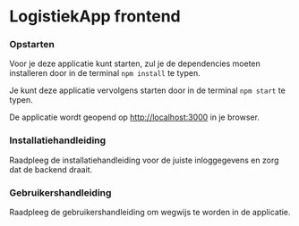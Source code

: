 # LogistiekApp frontend

### Opstarten

Voor je deze applicatie kunt starten, zul je de dependencies moeten 
installeren door in de terminal `npm install` te typen.

Je kunt deze applicatie vervolgens starten door in de terminal
 `npm start` te typen.


De applicatie wordt geopend op [http://localhost:3000](http://localhost:3000) 
in je browser.

### Installatiehandleiding

Raadpleeg de installatiehandleiding voor de juiste inloggegevens en
zorg dat de backend draait.

### Gebruikershandleiding
Raadpleeg de gebruikershandleiding om wegwijs te worden in de applicatie.
